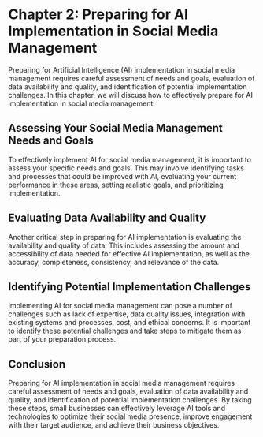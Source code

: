 Chapter 2: Preparing for AI Implementation in Social Media Management
=====================================================================

Preparing for Artificial Intelligence (AI) implementation in social media management requires careful assessment of needs and goals, evaluation of data availability and quality, and identification of potential implementation challenges. In this chapter, we will discuss how to effectively prepare for AI implementation in social media management.

Assessing Your Social Media Management Needs and Goals
------------------------------------------------------

To effectively implement AI for social media management, it is important to assess your specific needs and goals. This may involve identifying tasks and processes that could be improved with AI, evaluating your current performance in these areas, setting realistic goals, and prioritizing implementation.

Evaluating Data Availability and Quality
----------------------------------------

Another critical step in preparing for AI implementation is evaluating the availability and quality of data. This includes assessing the amount and accessibility of data needed for effective AI implementation, as well as the accuracy, completeness, consistency, and relevance of the data.

Identifying Potential Implementation Challenges
-----------------------------------------------

Implementing AI for social media management can pose a number of challenges such as lack of expertise, data quality issues, integration with existing systems and processes, cost, and ethical concerns. It is important to identify these potential challenges and take steps to mitigate them as part of your preparation process.

Conclusion
----------

Preparing for AI implementation in social media management requires careful assessment of needs and goals, evaluation of data availability and quality, and identification of potential implementation challenges. By taking these steps, small businesses can effectively leverage AI tools and technologies to optimize their social media presence, improve engagement with their target audience, and achieve their business objectives.
